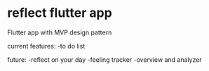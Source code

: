 # reflect flutter app


Flutter app with MVP design pattern

current features:
-to do list

future:
-reflect on your day
-feeling tracker
-overview and analyzer
